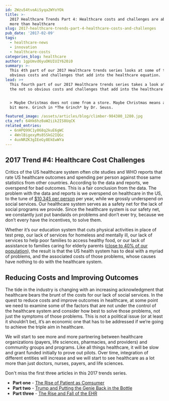```yaml
---
id: 2Wzu54tvoAiSyqa2WYoYOk
title: >-
  2017 Healthcare Trends Part 4: Healthcare costs and challenges are about a lot
  more than healthcare
slug: 2017-healthcare-trends-part-4-healthcare-costs-and-challenges
pub_date: '2017-02-09'
tags:
  - healthcare-news
  - innovation
  - healthcare-costs
categories_blog: healthcare
author: 1gpUmvd6yuOKUIUIY620i0
summary: >-
  This 4th part of our 2017 Healthcare trends series looks at some of the not so
  obvious costs and challenges that add into the healthcare equation.
lead: >+
  This fourth part of our 2017 Healthcare trends series takes a look at some of
  the not so obvious costs and challenges that add into the healthcare equation.


  > Maybe Christmas does not come from a store. Maybe Christmas means a little
  bit more. Grinch in *The Grinch* by Dr. Seuss.

featured_image: /assets/articles/blog/climber-984380_1280.jpg
cta_ref: 64Hk6hz0aW2iik2IS8UqCK
related_entries:
  - 6nHPQ99C1y068q2kuE6gWC
  - 4WnlBigexyMs8SSkG2IQGc
  - 4uxNRZK3gIEeGy8EkEwWYa
---
```

## 2017 Trend #4: Healthcare Cost Challenges

Critics of the US healthcare system often cite studies and WHO reports that rate US healthcare outcomes and spending per person against those same statistics from other countries. According to the data and reports, we overspend for bad outcomes. This is a fair conclusion from the data. The problem with the data and reports is we overspend on healthcare in the US, to the tune of [$10,345 per person](http://www.pbs.org/newshour/rundown/new-peak-us-health-care-spending-10345-per-person/) per year, while we grossly underspend on social services. Our healthcare system serves as a safety net for the lack of social programs we provide. Since the healthcare system is our safety net, we constantly just put bandaids on problems and don’t ever try, because we don’t every have the incentives, to solve them.

Whether it’s our education system that cuts physical activities in place of test prep, our lack of services for homeless and mentally ill, our lack of services to help poor families to access healthy food, or our lack of assistance to families caring for elderly parents ([close to 40% of our population](http://public.dhe.ibm.com/common/ssi/ecm/rs/en/rsm12348usen/RSM12348USEN.PDF)), the result is that the US health system has to deal with a myriad of problems, and the associated costs of those problems, whose causes have nothing to do with the healthcare system.

## Reducing Costs and Improving Outcomes

The tide in the industry is changing with an increasing acknowledgment that healthcare bears the brunt of the costs for our lack of social services. In the quest to reduce costs and improve outcomes in healthcare, at some point we need to examine some of the factors that are not under the control of the healthcare system and consider how best to solve those problems, not just the symptoms of those problems. This is not a political issue (or at least it shouldn’t be), it’s an economic one that has to be addressed if we’re going to achieve the triple aim in healthcare.

We will start to see more and more partnering between healthcare organizations (payers, life sciences, pharmacies, and providers) and community groups and programs. Like all things healthcare, it will be slow and grant funded initially to prove out pilots. Over time, integration of different entities will increase and we will start to see healthcare as a lot more than just doctors, nurses, payers, and life sciences.

Don't miss the first three articles in this 2017 trends series.

* **Part one** - [The Rise of Patient as Comsumer](/blog/2017-healthcare-trends-part-1-the-rise-of-patient-as-consumer/)
* **Part two** - [Trump and Putting the Genie Back in the Bottle](/blog/2017-healthcare-trends-part-two-trump-and-putting-the-genie-back-in-the-bottle/)
* **Part three** - [The Rise and Fall of the EHR](/blog/2017-healthcare-trends-part-three-the-rise-and-fall-of-the-ehr/)
  